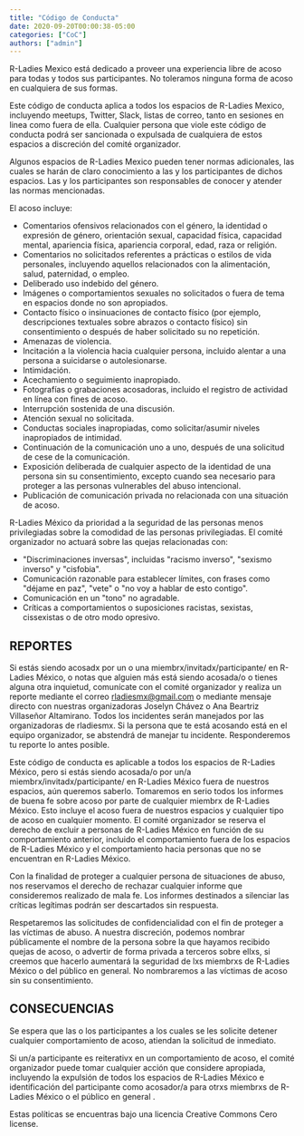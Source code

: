```yaml
---
title: "Código de Conducta"
date: 2020-09-20T00:00:38-05:00
categories: ["CoC"]
authors: ["admin"]
---
```


R-Ladies Mexico está dedicado a proveer una experiencia libre de acoso para todas y todos sus participantes. No toleramos ninguna forma de acoso en cualquiera de sus formas.

Este código de conducta aplica a todos los espacios de R-Ladies Mexico, incluyendo meetups, Twitter, Slack, listas de correo, tanto en sesiones en linea como fuera de ella. Cualquier persona que viole este código de conducta podrá ser sancionada o expulsada de cualquiera de estos espacios a discreción del comité organizador. 

Algunos espacios de R-Ladies Mexico pueden tener normas adicionales, las cuales se harán de claro conocimiento a las y los participantes de dichos espacios. Las y los participantes son responsables de conocer y atender las normas mencionadas.

El acoso incluye:

- Comentarios ofensivos relacionados con el género, la identidad o expresión de género, orientación sexual, capacidad física, capacidad mental, apariencia física, apariencia corporal, edad, raza or religión.
- Comentarios no solicitados referentes a prácticas o estilos de vida personales, incluyendo aquellos relacionados con la alimentación, salud, paternidad, o empleo. 
- Deliberado uso indebido del género.
- Imágenes o comportamientos sexuales no solicitados o fuera de tema en espacios donde no son apropiados.
- Contacto físico o insinuaciones de contacto físico (por ejemplo, descripciones textuales sobre abrazos o contacto físico) sin consentimiento o después de haber solicitado su no repetición.
- Amenazas de violencia.
- Incitación a la violencia hacia cualquier persona, incluido alentar a una persona a suicidarse o autolesionarse.
- Intimidación.
- Acechamiento o seguimiento inapropiado.
- Fotografías o grabaciones acosadoras, incluido el registro de actividad en línea con fines de acoso.
- Interrupción sostenida de una discusión.
- Atención sexual no solicitada.
- Conductas sociales inapropiadas, como solicitar/asumir niveles inapropiados de intimidad.
- Continuación de la comunicación uno a uno, después de una solicitud de cese de la comunicación.
- Exposición deliberada de cualquier aspecto de la identidad de una persona sin su consentimiento, excepto cuando sea necesario para proteger a las personas vulnerables del abuso intencional.
- Publicación de comunicación privada no relacionada con una situación de acoso.

R-Ladies México da prioridad a la seguridad de las personas menos privilegiadas sobre la comodidad de las personas privilegiadas. El comité organizador no actuará sobre las quejas relacionadas con:

- "Discriminaciones inversas", incluidas "racismo inverso", "sexismo inverso" y "cisfobia".
- Comunicación razonable para establecer límites, con frases como "déjame en paz", "vete" o "no voy a hablar de esto contigo".
- Comunicación en un "tono" no agradable.
- Críticas a comportamientos o suposiciones racistas, sexistas, cissexistas o de otro modo opresivo.

## REPORTES

Si estás siendo acosadx por un o una miembrx/invitadx/participante/ en R-Ladies México, o notas que alguien más está siendo acosada/o o tienes alguna otra inquietud, comunícate con el comité organizador y realiza un reporte mediante el correo rladiesmx@gmail.com o mediante mensaje directo con nuestras organizadoras Joselyn Chávez o Ana Beartriz Villaseñor Altamirano. Todos los incidentes serán manejados por las organizadoras de rladiesmx. Si la persona que te está acosando está en el equipo organizador, se abstendrá de manejar tu incidente. Responderemos tu reporte lo antes posible.

Este código de conducta es aplicable a todos los espacios de R-Ladies México, pero si estás siendo acosada/o por un/a miembrx/invitadx/participante/ en R-Ladies México fuera de nuestros espacios, aún queremos saberlo. Tomaremos en serio todos los informes de buena fe sobre acoso por parte de cualquier miembrx de R-Ladies México. Esto incluye el acoso fuera de nuestros espacios y cualquier tipo de acoso en cualquier momento. El comité organizador se reserva el derecho de excluir a personas de R-Ladies México en función de su comportamiento anterior, incluido el comportamiento fuera de los espacios de R-Ladies México y el comportamiento hacia personas que no se encuentran en R-Ladies México.

Con la finalidad de proteger a cualquier persona de situaciones de abuso, nos reservamos el derecho de rechazar cualquier informe que consideremos realizado de mala fe. Los informes destinados a silenciar las críticas legítimas podrán ser descartados sin respuesta.

Respetaremos las solicitudes de confidencialidad con el fin de proteger a las víctimas de abuso. A nuestra discreción, podemos nombrar públicamente el nombre de la persona sobre la que hayamos recibido quejas de acoso, o advertir de forma privada a terceros sobre ellxs, si creemos que hacerlo aumentará la seguridad de lxs miembrxs de R-Ladies México o del público en general. No nombraremos a las víctimas de acoso sin su consentimiento.


## CONSECUENCIAS

Se espera que las o los participantes a los cuales se les solicite detener cualquier comportamiento de acoso, atiendan la solicitud de inmediato.

Si un/a participante es reiterativx en un comportamiento de acoso, el comité organizador puede tomar cualquier acción que considere apropiada, incluyendo la expulsión de todos los espacios de R-Ladies México e identificación del participante como acosador/a para otrxs miembrxs de R-Ladies México o el público en general .

Estas políticas se encuentras bajo una licencia Creative Commons Cero license.


